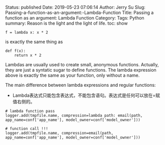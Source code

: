 Status: published
Date: 2019-05-23 07:06:14
Author: Jerry Su
Slug: Passing-a-function-as-an-argument:-Lambda-Function
Title: Passing a function as an argument: Lambda Function
Category: 
Tags: Python
summary: Reason is the light and the light of life.
toc: show

```
f = lambda x: x * 2
```
is exactly the same thing as
```
def f(x):
    return x * 2
```

>
Lambdas are usually used to create small, anonymous functions. Actually, they are just a syntatic sugar to define functions. The lambda expression above is exactly the same as your function, only without a name.

The main difference between lambda expressions and regular functions:

- Lambda表达式只能包含表达式，不能包含语句。表达式是任何可以放在=赋值右侧的。

```
# lambda function pass
logger.add(tmpfile.name, compression=lambda path: email(path, app_name=conf['app_name'], model_owner=conf['model_owner'])) 

# function call !!!
logger.add(tmpfile.name, compression=email(path, app_name=conf['app_name'], model_owner=conf['model_owner'])) 
```
